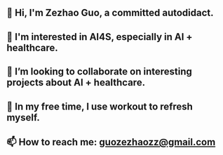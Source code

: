## 👋 Hi, I'm Zezhao Guo, a committed autodidact.
## 👀 I'm interested in AI4S, especially in AI + healthcare.
## 👯 I’m looking to collaborate on interesting projects about AI + healthcare.
## 🌱 In my free time, I use workout to refresh myself.
## 📫 How to reach me: guozezhaozz@gmail.com

<!--
**ZacharyG666/ZacharyG666** is a ✨ _special_ ✨ repository because its `README.md` (this file) appears on your GitHub profile.

Here are some ideas to get you started:

- 🔭 I’m currently working on ...
-  I’m currently learning ...
- 
- 🤔 I’m looking for help with ...
- 💬 Ask me about ...
- ...
- 😄 Pronouns: ...
- ⚡ Fun fact: ...
-->
